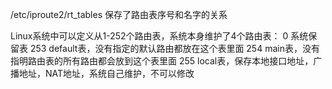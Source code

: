 /etc/iproute2/rt_tables 保存了路由表序号和名字的关系

Linux系统中可以定义从1-252个路由表，系统本身维护了4个路由表：
0	系统保留表
253	default表，没有指定的默认路由都放在这个表里面
254	main表，没有指明路由表的所有路由都会放到这个表里面
255	local表，保存本地接口地址，广播地址，NAT地址，系统自己维护，不可以修改
